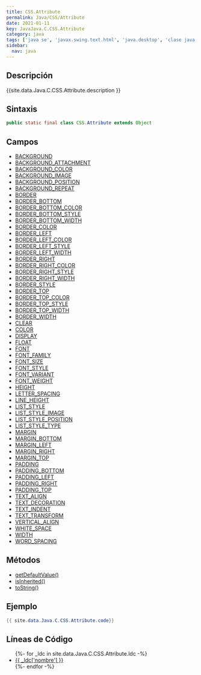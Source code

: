```yaml
---
title: CSS.Attribute
permalink: Java/CSS/Attribute
date: 2021-01-11
key: JavaJava.C.CSS.Attribute
category: java
tags: ['java se', 'javax.swing.text.html', 'java.desktop', 'clase java', 'Java 1.0']
sidebar: 
  nav: java
---
```


## Descripción
{{site.data.Java.C.CSS.Attribute.description }}

## Sintaxis
~~~java
public static final class CSS.Attribute extends Object
~~~

## Campos
* [BACKGROUND](/Java/CSS/Attribute/BACKGROUND)
* [BACKGROUND_ATTACHMENT](/Java/CSS/Attribute/BACKGROUND_ATTACHMENT)
* [BACKGROUND_COLOR](/Java/CSS/Attribute/BACKGROUND_COLOR)
* [BACKGROUND_IMAGE](/Java/CSS/Attribute/BACKGROUND_IMAGE)
* [BACKGROUND_POSITION](/Java/CSS/Attribute/BACKGROUND_POSITION)
* [BACKGROUND_REPEAT](/Java/CSS/Attribute/BACKGROUND_REPEAT)
* [BORDER](/Java/CSS/Attribute/BORDER)
* [BORDER_BOTTOM](/Java/CSS/Attribute/BORDER_BOTTOM)
* [BORDER_BOTTOM_COLOR](/Java/CSS/Attribute/BORDER_BOTTOM_COLOR)
* [BORDER_BOTTOM_STYLE](/Java/CSS/Attribute/BORDER_BOTTOM_STYLE)
* [BORDER_BOTTOM_WIDTH](/Java/CSS/Attribute/BORDER_BOTTOM_WIDTH)
* [BORDER_COLOR](/Java/CSS/Attribute/BORDER_COLOR)
* [BORDER_LEFT](/Java/CSS/Attribute/BORDER_LEFT)
* [BORDER_LEFT_COLOR](/Java/CSS/Attribute/BORDER_LEFT_COLOR)
* [BORDER_LEFT_STYLE](/Java/CSS/Attribute/BORDER_LEFT_STYLE)
* [BORDER_LEFT_WIDTH](/Java/CSS/Attribute/BORDER_LEFT_WIDTH)
* [BORDER_RIGHT](/Java/CSS/Attribute/BORDER_RIGHT)
* [BORDER_RIGHT_COLOR](/Java/CSS/Attribute/BORDER_RIGHT_COLOR)
* [BORDER_RIGHT_STYLE](/Java/CSS/Attribute/BORDER_RIGHT_STYLE)
* [BORDER_RIGHT_WIDTH](/Java/CSS/Attribute/BORDER_RIGHT_WIDTH)
* [BORDER_STYLE](/Java/CSS/Attribute/BORDER_STYLE)
* [BORDER_TOP](/Java/CSS/Attribute/BORDER_TOP)
* [BORDER_TOP_COLOR](/Java/CSS/Attribute/BORDER_TOP_COLOR)
* [BORDER_TOP_STYLE](/Java/CSS/Attribute/BORDER_TOP_STYLE)
* [BORDER_TOP_WIDTH](/Java/CSS/Attribute/BORDER_TOP_WIDTH)
* [BORDER_WIDTH](/Java/CSS/Attribute/BORDER_WIDTH)
* [CLEAR](/Java/CSS/Attribute/CLEAR)
* [COLOR](/Java/CSS/Attribute/COLOR)
* [DISPLAY](/Java/CSS/Attribute/DISPLAY)
* [FLOAT](/Java/CSS/Attribute/FLOAT)
* [FONT](/Java/CSS/Attribute/FONT)
* [FONT_FAMILY](/Java/CSS/Attribute/FONT_FAMILY)
* [FONT_SIZE](/Java/CSS/Attribute/FONT_SIZE)
* [FONT_STYLE](/Java/CSS/Attribute/FONT_STYLE)
* [FONT_VARIANT](/Java/CSS/Attribute/FONT_VARIANT)
* [FONT_WEIGHT](/Java/CSS/Attribute/FONT_WEIGHT)
* [HEIGHT](/Java/CSS/Attribute/HEIGHT)
* [LETTER_SPACING](/Java/CSS/Attribute/LETTER_SPACING)
* [LINE_HEIGHT](/Java/CSS/Attribute/LINE_HEIGHT)
* [LIST_STYLE](/Java/CSS/Attribute/LIST_STYLE)
* [LIST_STYLE_IMAGE](/Java/CSS/Attribute/LIST_STYLE_IMAGE)
* [LIST_STYLE_POSITION](/Java/CSS/Attribute/LIST_STYLE_POSITION)
* [LIST_STYLE_TYPE](/Java/CSS/Attribute/LIST_STYLE_TYPE)
* [MARGIN](/Java/CSS/Attribute/MARGIN)
* [MARGIN_BOTTOM](/Java/CSS/Attribute/MARGIN_BOTTOM)
* [MARGIN_LEFT](/Java/CSS/Attribute/MARGIN_LEFT)
* [MARGIN_RIGHT](/Java/CSS/Attribute/MARGIN_RIGHT)
* [MARGIN_TOP](/Java/CSS/Attribute/MARGIN_TOP)
* [PADDING](/Java/CSS/Attribute/PADDING)
* [PADDING_BOTTOM](/Java/CSS/Attribute/PADDING_BOTTOM)
* [PADDING_LEFT](/Java/CSS/Attribute/PADDING_LEFT)
* [PADDING_RIGHT](/Java/CSS/Attribute/PADDING_RIGHT)
* [PADDING_TOP](/Java/CSS/Attribute/PADDING_TOP)
* [TEXT_ALIGN](/Java/CSS/Attribute/TEXT_ALIGN)
* [TEXT_DECORATION](/Java/CSS/Attribute/TEXT_DECORATION)
* [TEXT_INDENT](/Java/CSS/Attribute/TEXT_INDENT)
* [TEXT_TRANSFORM](/Java/CSS/Attribute/TEXT_TRANSFORM)
* [VERTICAL_ALIGN](/Java/CSS/Attribute/VERTICAL_ALIGN)
* [WHITE_SPACE](/Java/CSS/Attribute/WHITE_SPACE)
* [WIDTH](/Java/CSS/Attribute/WIDTH)
* [WORD_SPACING](/Java/CSS/Attribute/WORD_SPACING)

## Métodos
* [getDefaultValue()](/Java/CSS/Attribute/getDefaultValue)
* [isInherited()](/Java/CSS/Attribute/isInherited)
* [toString()](/Java/CSS/Attribute/toString)

## Ejemplo
~~~java
{{ site.data.Java.C.CSS.Attribute.code}}
~~~

## Líneas de Código
<ul>
{%- for _ldc in site.data.Java.C.CSS.Attribute.ldc -%}
   <li>
       <a href="{{_ldc['url'] }}">{{ _ldc['nombre'] }}</a>
   </li>
{%- endfor -%}
</ul>
